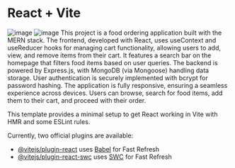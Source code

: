 # React + Vite
![image](https://github.com/user-attachments/assets/41928650-b995-4c1e-846c-d62e6b5c4260)
![image](https://github.com/user-attachments/assets/2aebe7f3-1ff9-4ff7-972a-0653d288a1a1)
This project is a food ordering application built with the MERN stack. The frontend, developed with React, uses useContext and useReducer hooks for managing cart functionality, allowing users to add, view, and remove items from their cart. It features a search bar on the homepage that filters food items based on user queries. The backend is powered by Express.js, with MongoDB (via Mongoose) handling data storage. User authentication is securely implemented with bcrypt for password hashing. The application is fully responsive, ensuring a seamless experience across devices. Users can browse, search for food items, add them to their cart, and proceed with their order.

This template provides a minimal setup to get React working in Vite with HMR and some ESLint rules.

Currently, two official plugins are available:

- [@vitejs/plugin-react](https://github.com/vitejs/vite-plugin-react/blob/main/packages/plugin-react/README.md) uses [Babel](https://babeljs.io/) for Fast Refresh
- [@vitejs/plugin-react-swc](https://github.com/vitejs/vite-plugin-react-swc) uses [SWC](https://swc.rs/) for Fast Refresh
